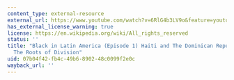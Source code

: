 ```yaml
---
content_type: external-resource
external_url: https://www.youtube.com/watch?v=6RlG4b3LV9o&feature=youtu.be
has_external_license_warning: true
license: https://en.wikipedia.org/wiki/All_rights_reserved
status: ''
title: "Black in Latin America (Episode 1) Haiti and The Dominican Republic\u2014\
  The Roots of Division"
uid: 07b04f42-fb4c-49b6-8902-48c0099f2e0c
wayback_url: ''
---
```


